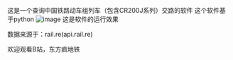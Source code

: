 这是一个查询中国铁路动车组列车（包含CR200J系列）交路的软件
这个软件基于python
![image](https://github.com/timselfpy/search-train/assets/137678964/7b031cfc-18d2-425e-b1f6-a29b5b662c53)
这是软件的运行效果



















数据来源于：rail.re(api.rail.re)

欢迎观看B站，东方疯地铁

